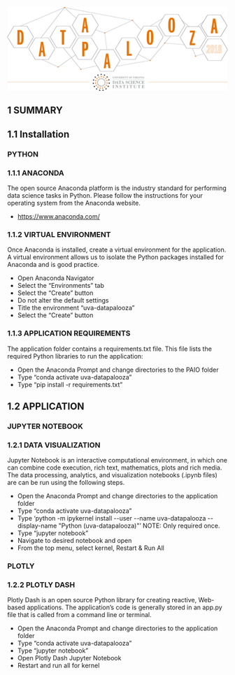 ![alt text](assets/uva-datapalooza-2018.png)

## 1 SUMMARY

## 1.1 Installation

### PYTHON
### 1.1.1 ANACONDA
The open source Anaconda platform is the industry standard for performing data science tasks in Python.  Please follow the instructions for your operating system from the Anaconda website.
* https://www.anaconda.com/

### 1.1.2 VIRTUAL ENVIRONMENT
Once Anaconda is installed, create a virtual environment for the application.  A virtual environment allows us to isolate the Python packages installed for Anaconda and is good practice.
* Open Anaconda Navigator
* Select the “Environments” tab
* Select the “Create” button
* Do not alter the default settings
* Title the environment “uva-datapalooza”
* Select the “Create” button

### 1.1.3 APPLICATION REQUIREMENTS
The application folder contains a requirements.txt file.  This file lists the required Python libraries to run the application:
* Open the Anaconda Prompt and change directories to the PAIO folder
* Type “conda activate uva-datapalooza”
* Type “pip install -r requirements.txt”

## 1.2 APPLICATION

### JUPYTER NOTEBOOK
### 1.2.1 DATA VISUALIZATION
Jupyter Notebook is an interactive computational environment, in which one can combine code execution, rich text, mathematics, plots and rich media. The data processing, analytics, and visualization notebooks (.ipynb files) are can be run using the following steps.
* Open the Anaconda Prompt and change directories to the application folder
* Type “conda activate uva-datapalooza”
* Type ‘python -m ipykernel install --user --name uva-datapalooza --display-name "Python (uva-datapalooza)"’ NOTE: Only required once.
* Type  “jupyter notebook”
* Navigate to desired notebook and open
* From the top menu, select kernel, Restart & Run All

### PLOTLY
### 1.2.2 PLOTLY DASH
Plotly Dash is an open source Python library for creating reactive, Web-based applications.  The application’s code is generally stored in an app.py file that is called from a command line or terminal.
* Open the Anaconda Prompt and change directories to the application folder
* Type “conda activate uva-datapalooza”
* Type “jupyter notebook”
* Open Plotly Dash Jupyter Notebook
* Restart and run all for kernel

